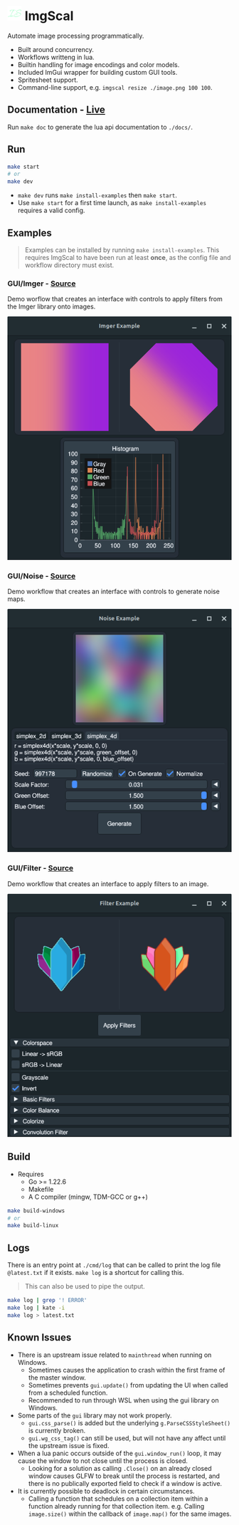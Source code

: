 
# ![icon](./pkg/assets/icons/favicon-32x32.png) ImgScal

Automate image processing programmatically.

* Built around concurrency.
* Workflows writteng in lua.
* Builtin handling for image encodings and color models.
* Included ImGui wrapper for building custom GUI tools.
* Spritesheet support.
* Command-line support, e.g. `imgscal resize ./image.png 100 100`.

## Documentation - [Live](https://artificiallegacy.github.io/imgscal/)

Run `make doc` to generate the lua api documentation to `./docs/`.

## Run

```sh
make start
# or
make dev
```

* `make dev` runs `make install-examples` then `make start`.
* Use `make start` for a first time launch, as `make install-examples` requires a valid config.

## Examples

> Examples can be installed by running `make install-examples`.
> This requires ImgScal to have been run at least **once**,
> as the config file and workflow directory must exist.

### GUI/Imger - [Source](/examples/gui/imger.lua)

Demo worflow that creates an interface with controls to apply filters from the Imger library onto images.

![imger example](assets/demos/example_imger.png)

### GUI/Noise - [Source](/examples/gui/noise.lua)

Demo workflow that creates an interface with controls to generate noise maps.

![noise example](assets/demos/example_noise.png)

### GUI/Filter - [Source](/examples/gui/filter.lua)

Demo workflow that creates an interface to apply filters to an image.

![filter example](assets/demos/example_filters.png)

## Build

* Requires
  * Go >= 1.22.6
  * Makefile
  * A C compiler (mingw, TDM-GCC or g++)

```sh
make build-windows
# or
make build-linux
```

## Logs

There is an entry point at `./cmd/log` that can be called to print the log file `@latest.txt` if it exists. `make log` is a shortcut for calling this.

> This can also be used to pipe the output.

```sh
make log | grep '! ERROR'
make log | kate -i
make log > latest.txt
```

## Known Issues

* There is an upstream issue related to `mainthread` when running on Windows.
  * Sometimes causes the application to crash within the first frame of the master window.
  * Sometimes prevents `gui.update()` from updating the UI when called from a scheduled function.
  * Recommended to run through WSL when using the gui library on Windows.
* Some parts of the `gui` library may not work properly.
  * `gui.css_parse()` is added but the underlying `g.ParseCSSStyleSheet()` is currently broken.
  * `gui.wg_css_tag()` can still be used, but will not have any affect until the upstream issue is fixed.
* When a lua panic occurs outside of the `gui.window_run()` loop, it may cause the window to not close until the process is closed.
  * Looking for a solution as calling `.Close()` on an already closed window causes GLFW to break until the process is restarted, and there is no publically exported field to check if a window is active.
* It is currently possible to deadlock in certain circumstances.
  * Calling a function that schedules on a collection item within a function already running for that
    collection item. e.g. Calling `image.size()` within the callback of `image.map()` for the same images.
